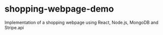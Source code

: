 # shopping-webpage-demo
Implementation of a shopping webpage using React, Node.js, MongoDB and Stripe.api

